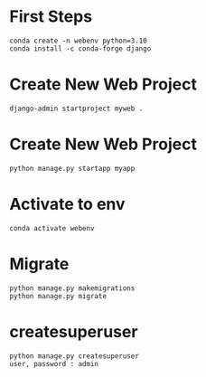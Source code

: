 # First Steps

    conda create -n webenv python=3.10
    conda install -c conda-forge django

# Create New Web Project

    django-admin startproject myweb .

# Create New Web Project

    python manage.py startapp myapp

# Activate to env

    conda activate webenv

# Migrate

    python manage.py makemigrations
    python manage.py migrate

# createsuperuser

    python manage.py createsuperuser
    user, password : admin




